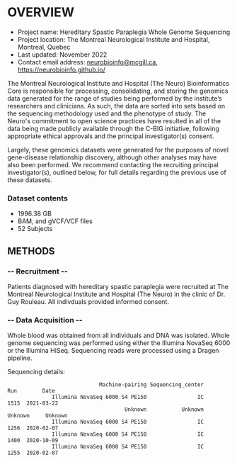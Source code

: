   # OVERVIEW

- Project name: Hereditary Spastic Paraplegia Whole Genome Sequencing
- Project location: The Montreal Neurological Institute and Hospital, Montreal, Quebec
- Last updated: November 2022
- Contact email address: neurobioinfo@mcgill.ca, https://neurobioinfo.github.io/

The Montreal Neurological Institute and Hospital (The Neuro) Bioinformatics Core is responsible for processing, consolidating, and storing the genomics data generated for the range of studies being performed by the institute’s researchers and clinicians. As such, the data are sorted into sets based on the sequencing methodology used and the phenotype of study. The Neuro's commitment to open science practices have resulted in all of the data being made publicly available through the C-BIG initiative, following appropriate ethical approvals and the principal investigator(s) consent.

Largely, these genomics datasets were generated for the purposes of novel gene-disease relationship discovery, although other analyses may have also been performed. We recommend contacting the recruiting principal investigator(s), outlined below, for full details regarding the previous use of these datasets.

### Dataset contents
- 1996.38 GB
- BAM, and gVCF/VCF files
- 52 Subjects

## METHODS

### -- Recruitment --
Patients diagnosed with hereditary spastic paraplegia were recruited at The Montreal Neurological Institute and Hospital (The Neuro) in the clinic of Dr. Guy Rouleau. All indivduals provided informed consent.

### -- Data Acquisition --
Whole blood was obtained from all individuals and DNA was isolated. Whole genome sequencing was performed using either the Illumina NovaSeq 6000 or the Illumina HiSeq. Sequencing reads were processed using a Dragen pipeline. 

Sequencing details: 
                           
                                 Machine-pairing Sequencing_center      Run        Date
                  Illumina NovaSeq 6000 S4 PE150                IC     1515  2021-03-22
                                         Unknown           Unknown  Unknown     Unknown
                  Illumina NovaSeq 6000 S4 PE150                IC     1256  2020-02-07
                  Illumina NovaSeq 6000 S4 PE150                IC     1400  2020-10-09
                  Illumina NovaSeq 6000 S4 PE150                IC     1255  2020-02-07
